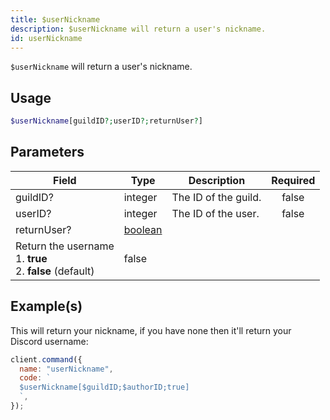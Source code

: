 ```yaml
---
title: $userNickname
description: $userNickname will return a user's nickname.
id: userNickname
---
```


`$userNickname` will return a user's nickname.

## Usage

```php
$userNickname[guildID?;userID?;returnUser?]
```

## Parameters

| Field                                        | Type                                                                                                | Description          | Required |
| -------------------------------------------- | --------------------------------------------------------------------------------------------------- | -------------------- | :------: |
| guildID?                                     | integer                                                                                             | The ID of the guild. |  false   |
| userID?                                      | integer                                                                                             | The ID of the user.  |  false   |
| returnUser?                                  | [boolean](https://developer.mozilla.org/en-US/docs/Web/JavaScript/Reference/Global_Objects/Boolean) |
 Return the username <br /> 1. **true** <br /> 2. **false** (default)                                | false                |

## Example(s)

This will return your nickname, if you have none then it'll return your Discord username:

```javascript
client.command({
  name: "userNickname",
  code: `
  $userNickname[$guildID;$authorID;true]
  `,
});
```
